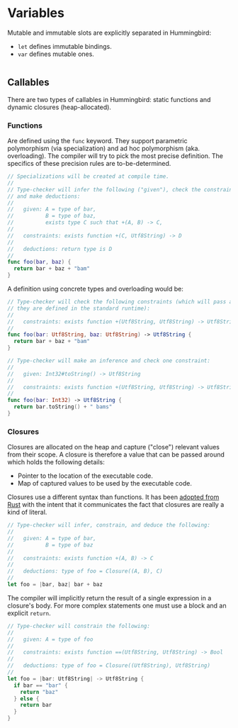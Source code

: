 # Variables

Mutable and immutable slots are explicitly separated in Hummingbird:

- `let` defines immutable bindings.
- `var` defines mutable ones.

```

```

## Callables

There are two types of callables in Hummingbird: static functions and dynamic closures (heap-allocated).

### Functions

Are defined using the `func` keyword. They support parametric polymorphism (via specialization) and ad hoc polymorphism (aka. overloading). The compiler will try to pick the most precise definition. The specifics of these precision rules are to-be-determined.

```swift
// Specializations will be created at compile time.
//
// Type-checker will infer the following ("given"), check the constraints,
// and make deductions:
//
//   given: A = type of bar,
//          B = type of baz,
//          exists type C such that +(A, B) -> C,
//
//   constraints: exists function +(C, Utf8String) -> D
//
//   deductions: return type is D
//
func foo(bar, baz) {
  return bar + baz + "bam"
}
```

A definition using concrete types and overloading would be:

```swift
// Type-checker will check the following constraints (which will pass as
// they are defined in the standard runtime):
//
//   constraints: exists function +(Utf8String, Utf8String) -> Utf8String
//
func foo(bar: Utf8String, baz: Utf8String) -> Utf8String {
  return bar + baz + "bam"
}

// Type-checker will make an inference and check one constraint:
//
//   given: Int32#toString() -> Utf8String
//
//   constraints: exists function +(Utf8String, Utf8String) -> Utf8String
//
func foo(bar: Int32) -> Utf8String {
  return bar.toString() + " bams"
}
```

### Closures

Closures are allocated on the heap and capture ("close") relevant values from their scope. A closure is therefore a value that can be passed around which holds the following details:

- Pointer to the location of the executable code.
- Map of captured values to be used by the executable code.

Closures use a different syntax than functions. It has been [adopted from Rust][] with the intent that it communicates the fact that closures are really a kind of literal.

[adopted from Rust]: https://doc.rust-lang.org/stable/book/closures.html#syntax

```rust
// Type-checker will infer, constrain, and deduce the following:
//
//   given: A = type of bar,
//          B = type of baz
//
//   constraints: exists function +(A, B) -> C
//
//   deductions: type of foo = Closure((A, B), C)
//
let foo = |bar, baz| bar + baz
```

The compiler will implicitly return the result of a single expression in a closure's body. For more complex statements one must use a block and an explicit `return`.

```rust
// Type-checker will constrain the following:
//
//   given: A = type of foo
//
//   constraints: exists function ==(Utf8String, Utf8String) -> Bool
//
//   deductions: type of foo = Closure((Utf8String), Utf8String)
//
let foo = |bar: Utf8String| -> Utf8String {
  if bar == "bar" {
    return "baz"
  } else {
    return bar
  }
}
```
